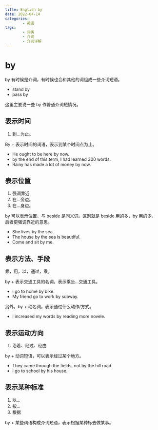 ```yaml
---
title: English by
date: 2022-04-14
categories:
        - 英语
tags:
        - 词类
        - 介词
        - 介词详解
---
```


# by

by 有时候是介词，有时候也会和其他的词组成一些介词短语。

- stand by
- pass by

这里主要说一些 by 作普通介词短情况。

## 表示时间

1. 到...为止。

By + 表示时间的词语，表示到某个时间点为止。

- He ought to be here by now.
- by the end of this term, I had learned 300 words.
- Rainy has made a lot of money by now.

## 表示位置

1. 强调靠近
2. 在...旁边。
3. 在...身边。

by 可以表示位置，与 beside 是同义词。区别就是 beside 用的多，by 用的少，后者更强调靠近的意思。

- She lives by the sea.
- The house by the sea is beautiful.
- Come and sit by me.

## 表示方法、手段

靠，用，以，通过，乘。

by + 表示交通工具的名词，表示乘坐...交通工具。

- I go to home by bike.
- My friend go to work by subway.

另外，by + 动名词，表示通过什么动作/方式。

- I increased my words by reading more novele.

## 表示运动方向

1. 沿着、经过、经由

by + 动词短语，可以表示经过某个地方。

- They came through the fields, not by the hill road.
- I go to school by his house.

## 表示某种标准

1. 以...
2. 按...
3. 根据

by + 某些词语构成介词短语，表示根据某种标去做某事。
